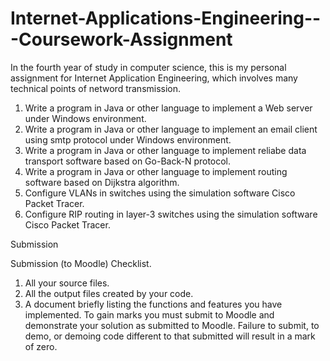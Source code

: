 # Internet-Applications-Engineering---Coursework-Assignment
In the fourth year of study in computer science, this is my personal assignment for Internet Application Engineering, which involves many technical points of netword transmission.

1. Write a program in Java or other language to implement a Web server under Windows environment.
2. Write a program in Java or other language to implement an email client using smtp protocol under Windows environment.
3. Write a program in Java or other language to implement reliabe data transport software based on Go-Back-N protocol.
4. Write a program in Java or other language to implement routing software based on Dijkstra algorithm.
5. Configure VLANs in switches using the simulation software Cisco Packet Tracer.
6. Configure RIP routing in layer-3 switches using the simulation software Cisco Packet Tracer.


Submission 

Submission (to Moodle) Checklist.

1. All your source files. 
2. All the output files created by your code. 
3. A document briefly listing the functions and features you have implemented.
To gain marks you must submit to Moodle and demonstrate your solution as submitted to Moodle. Failure to submit, to demo, or demoing code different to that submitted will result in a mark of zero.
